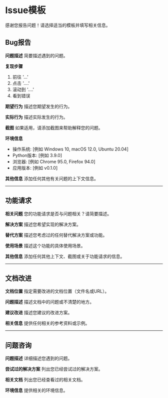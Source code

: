 # Issue模板

感谢您报告问题！请选择适当的模板并填写相关信息。

## Bug报告

**问题描述**
简要描述遇到的问题。

**复现步骤**
1. 前往 '...'
2. 点击 '....'
3. 滚动到 '....'
4. 看到错误

**期望行为**
描述您期望发生的行为。

**实际行为**
描述实际发生的行为。

**截图**
如果适用，请添加截图来帮助解释您的问题。

**环境信息**
- 操作系统: [例如 Windows 10, macOS 12.0, Ubuntu 20.04]
- Python版本: [例如 3.9.0]
- 浏览器: [例如 Chrome 95.0, Firefox 94.0]
- 应用版本: [例如 v0.1.0]

**其他信息**
添加任何其他有关问题的上下文信息。

---

## 功能请求

**相关问题**
您的功能请求是否与问题相关？请简要描述。

**解决方案**
描述您希望实现的解决方案。

**替代方案**
描述您考虑过的任何替代解决方案或功能。

**使用场景**
描述这个功能的具体使用场景。

**其他信息**
添加任何其他上下文、截图或关于功能请求的信息。

---

## 文档改进

**文档位置**
指定需要改进的文档位置（文件名或URL）。

**问题描述**
描述文档中的问题或不清楚的地方。

**建议改进**
描述您建议的改进方案。

**相关信息**
提供任何相关的参考资料或示例。

---

## 问题咨询

**问题描述**
详细描述您遇到的问题。

**尝试过的解决方案**
列出您已经尝试过的解决方案。

**相关文档**
列出您已经查看过的相关文档。

**环境信息**
提供相关的环境信息。